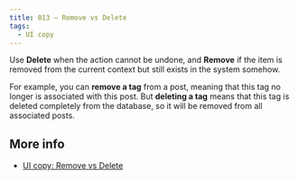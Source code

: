 ```yaml
---
title: 013 — Remove vs Delete
tags:
  - UI copy
---
```


Use **Delete** when the action cannot be undone, and **Remove** if the item is
removed from the current context but still exists in the system somehow.

<!-- more -->

For example, you can **remove a tag** from a post, meaning that this tag no
longer is associated with this post. But **deleting a tag** means that this tag
is deleted completely from the database, so it will be removed from all
associated posts.

## More info

- [UI copy: Remove vs Delete](https://medium.com/swlh/ui-copy-remove-vs-delete-33c58ce16d9b)

